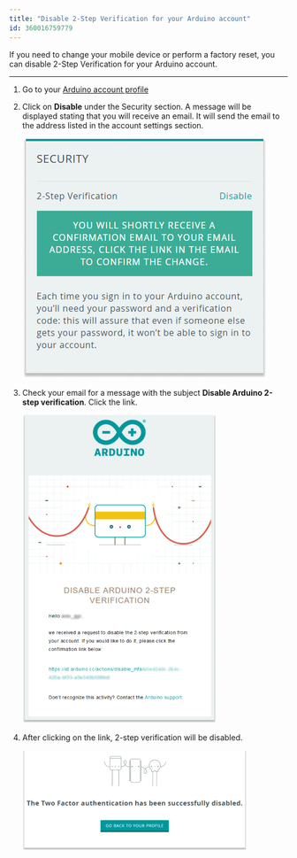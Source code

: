 ```yaml
---
title: "Disable 2-Step Verification for your Arduino account"
id: 360016759779
---
```


If you need to change your mobile device or perform a factory reset, you can disable 2-Step Verification for your Arduino account.

---

1. Go to your [Arduino account profile](https://id.arduino.cc/)

2. Click on **Disable** under the Security section. A message will be displayed stating that you will receive an email. It will send the email to the address listed in the account settings section.

   ![Security section highlighted in the profile page](img/2factorAuth1.png)

3. Check your email for a message with the subject **Disable Arduino 2-step verification**. Click the link.

   !["Disable Arduino 2-step verification" email containing deactivation link](img/2factorAuth2.png)

4. After clicking on the link, 2-step verification will be disabled.

   !["The Two Factor authentication has been successfully disabled" written in profile page](img/2factorAuth3.png)
